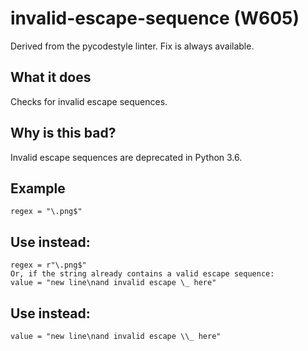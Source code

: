 # invalid-escape-sequence (W605)
Derived from the pycodestyle linter.
Fix is always available.
## What it does
Checks for invalid escape sequences.
## Why is this bad?
Invalid escape sequences are deprecated in Python 3.6.
## Example
```
regex = "\.png$"
```
## Use instead:
```
regex = r"\.png$"
Or, if the string already contains a valid escape sequence:
value = "new line\nand invalid escape \_ here"
```
## Use instead:
```
value = "new line\nand invalid escape \\_ here"
```